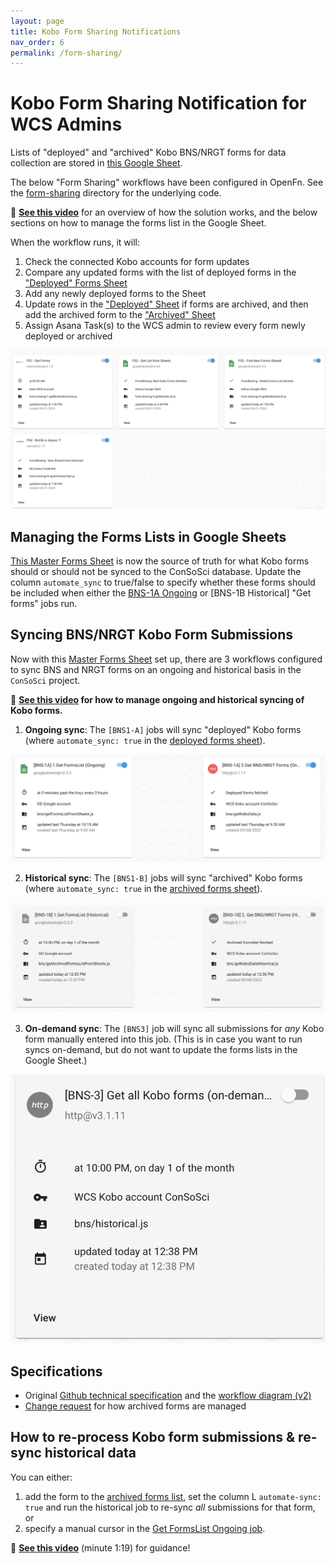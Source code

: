 ```yaml
---
layout: page
title: Kobo Form Sharing Notifications
nav_order: 6
permalink: /form-sharing/
---
```


# Kobo Form Sharing Notification for WCS Admins

Lists of "deployed" and "archived" Kobo BNS/NRGT forms for data collection are stored in [this Google Sheet](https://docs.google.com/spreadsheets/d/1s7K3kxzm5AlpwiALattyc7D9_aIyqWmo2ubcQIUlqlY/edit?gid=1559623602#gid=1559623602). 

The below "Form Sharing" workflows have been configured in OpenFn. See the [form-sharing](https://github.com/OpenFn/ConSoSci/tree/master/form-sharing) directory for the underlying code. 

🎥 **[See this video](https://www.loom.com/share/4dbaa205e60c45d3be17fdde1dcc64a6?sid=b4c3e321-e1ed-4250-9367-d67e101bb543)** for an overview of how the solution works, and the below sections on how to manage the forms list in the Google Sheet. 

When the workflow runs, it will: 
1. Check the connected Kobo accounts for form updates
2. Compare any updated forms with the list of deployed forms in the ["Deployed" Forms Sheet](https://docs.google.com/spreadsheets/d/1s7K3kxzm5AlpwiALattyc7D9_aIyqWmo2ubcQIUlqlY/edit?gid=1559623602#gid=1559623602)
3. Add any newly deployed forms to the Sheet
4. Update rows in the ["Deployed" Sheet](https://docs.google.com/spreadsheets/d/1s7K3kxzm5AlpwiALattyc7D9_aIyqWmo2ubcQIUlqlY/edit?gid=1559623602#gid=1559623602) if forms are archived, and then add the archived form to the ["Archived" Sheet](https://docs.google.com/spreadsheets/d/1s7K3kxzm5AlpwiALattyc7D9_aIyqWmo2ubcQIUlqlY/edit?gid=1965562058#gid=1965562058)
5. Assign Asana Task(s) to the WCS admin to review every form newly deployed or archived

![form-sharing](./form-sharing.png)

## Managing the Forms Lists in Google Sheets
[This Master Forms Sheet](https://docs.google.com/spreadsheets/d/1s7K3kxzm5AlpwiALattyc7D9_aIyqWmo2ubcQIUlqlY/edit?gid=1559623602#gid=1559623602) is now the source of truth for what Kobo forms should or should not be synced to the ConSoSci database. Update the column `automate_sync` to true/false to specify whether these forms should be included when either the [BNS-1A Ongoing]() or [BNS-1B Historical] "Get forms" jobs run.

## Syncing BNS/NRGT Kobo Form Submissions
Now with this [Master Forms Sheet](https://docs.google.com/spreadsheets/d/1s7K3kxzm5AlpwiALattyc7D9_aIyqWmo2ubcQIUlqlY/edit?gid=1559623602#gid=1559623602) set up, there are 3 workflows configured to sync BNS and NRGT forms on an ongoing and historical basis in the `ConSoSci` project. 

🎥 **[See this video](https://www.loom.com/share/1cf1021e73f945e8a13e792df8d3afe3?sid=29269619-3b3f-485f-998b-3c65aeb03bff) for how to manage ongoing and historical syncing of Kobo forms.**

1. **Ongoing sync**: The `[BNS1-A]` jobs will sync "deployed" Kobo forms (where `automate_sync: true` in the [deployed forms sheet](https://docs.google.com/spreadsheets/d/1s7K3kxzm5AlpwiALattyc7D9_aIyqWmo2ubcQIUlqlY/edit?gid=1559623602#gid=1559623602)). 

![bns-1a](./bns-1-ongoing.png)

2. **Historical sync**: The `[BNS1-B]` jobs will sync "archived" Kobo forms (where `automate_sync: true` in the [archived forms sheet](https://docs.google.com/spreadsheets/d/1s7K3kxzm5AlpwiALattyc7D9_aIyqWmo2ubcQIUlqlY/edit?gid=1965562058#gid=1965562058)). 

![bns-1b](./bns-2-historical.png)

3. **On-demand sync**: The `[BNS3]` job will sync all submissions for _any_ Kobo form manually entered into this job. (This is in case you want to run syncs on-demand, but do not want to update the forms lists in the Google Sheet.)

![bns-3](./bns-3.png)


## Specifications
- Original [Github technical specification](https://github.com/OpenFn/ConSoSci/issues/206) and the [workflow diagram (v2)](https://lucid.app/lucidchart/346b8e5c-6fb6-4a33-9d02-53e5059bd698/edit?invitationId=inv_d1431bce-05ae-4005-9b6a-9c279141a3a3&page=0_0#)
- [Change request](https://github.com/OpenFn/ConSoSci/issues/224) for how archived forms are managed 

## How to re-process Kobo form submissions & re-sync historical data
You can either: 
1. add the form to the [archived forms list](https://docs.google.com/spreadsheets/d/1s7K3kxzm5AlpwiALattyc7D9_aIyqWmo2ubcQIUlqlY/edit?gid=1965562058#gid=1965562058), set the column L `automate-sync: true` and run the historical job to re-sync _all_ submissions for that form, or 
2. specify a manual cursor in the [Get FormsList Ongoing job](https://v1.openfn.org/projects/consosci/jobs/E7cauG). 

🎥 **[See this video](https://www.loom.com/share/1cf1021e73f945e8a13e792df8d3afe3?sid=29269619-3b3f-485f-998b-3c65aeb03bff)** (minute 1:19) for guidance!
